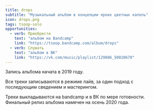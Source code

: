 ```yaml
---
title: drops
subtitle: "Музыкальный альбом в концепции ярких цветных капель"
icon: drops.png
tags: tsoop-solo
opportunities:
  - verb: Приобрести
    text: "альбом на Bandcamp"
    link: "https://tsoop.bandcamp.com/album/drops"
  - verb: Слушать
    text: "альбом в ВК"
    link: "https://vk.com/music/playlist/129086_50020670"
---
```


Запись альбома начата в 2019 году.

Все треки записываются в режиме лайв, за один подход с последующим сведением и мастерингом.

Треки выкладываются на bandcamp и в ВК по мере готовности. Финальный релиз альбома намечен на осень 2020 года.
